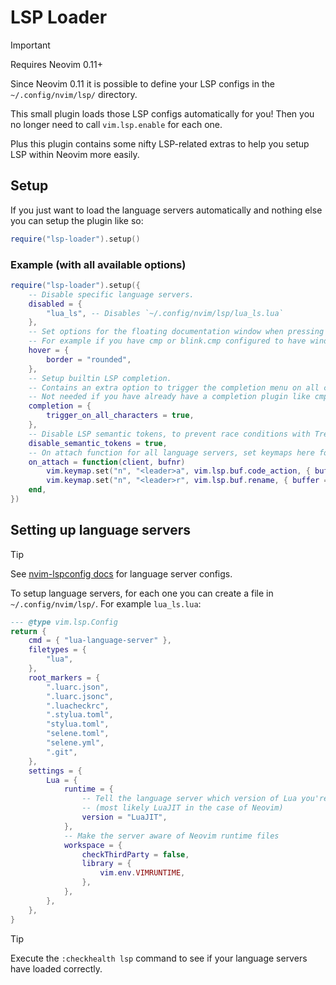 # LSP Loader

> [!IMPORTANT]
> Requires Neovim 0.11+

Since Neovim 0.11 it is possible to define your LSP configs in the `~/.config/nvim/lsp/` directory.

This small plugin loads those LSP configs automatically for you! Then you no longer need to call `vim.lsp.enable` for each one.

Plus this plugin contains some nifty LSP-related extras to help you setup LSP within Neovim more easily.

## Setup

If you just want to load the language servers automatically and nothing else you can setup the plugin like so:

```lua
require("lsp-loader").setup()
```

### Example (with all available options)

```lua
require("lsp-loader").setup({
	-- Disable specific language servers.
	disabled = {
		"lua_ls", -- Disables `~/.config/nvim/lsp/lua_ls.lua`
	},
	-- Set options for the floating documentation window when pressing K.
	-- For example if you have cmp or blink.cmp configured to have window borders, then this will fit in nicely.
	hover = {
		border = "rounded",
	},
	-- Setup builtin LSP completion.
	-- Contains an extra option to trigger the completion menu on all characters, normally it would only trigger when pressing the '.' character (depends on the language server).
	-- Not needed if you have already have a completion plugin like cmp or blink.cmp.
	completion = {
		trigger_on_all_characters = true,
	},
	-- Disable LSP semantic tokens, to prevent race conditions with Treesitter.
	disable_semantic_tokens = true,
	-- On attach function for all language servers, set keymaps here for example.
	on_attach = function(client, bufnr)
		vim.keymap.set("n", "<leader>a", vim.lsp.buf.code_action, { buffer = bufnr, desc = "LSP code action" })
		vim.keymap.set("n", "<leader>r", vim.lsp.buf.rename, { buffer = bufnr, desc = "LSP rename" })
	end,
})
```

## Setting up language servers

> [!TIP]
> See [nvim-lspconfig docs](https://github.com/neovim/nvim-lspconfig/blob/master/doc/configs.md) for language server configs.

To setup language servers, for each one you can create a file in `~/.config/nvim/lsp/`. For example `lua_ls.lua`:

```lua
--- @type vim.lsp.Config
return {
	cmd = { "lua-language-server" },
	filetypes = {
		"lua",
	},
	root_markers = {
		".luarc.json",
		".luarc.jsonc",
		".luacheckrc",
		".stylua.toml",
		"stylua.toml",
		"selene.toml",
		"selene.yml",
		".git",
	},
	settings = {
		Lua = {
			runtime = {
				-- Tell the language server which version of Lua you're using
				-- (most likely LuaJIT in the case of Neovim)
				version = "LuaJIT",
			},
			-- Make the server aware of Neovim runtime files
			workspace = {
				checkThirdParty = false,
				library = {
					vim.env.VIMRUNTIME,
				},
			},
		},
	},
}
```

> [!TIP]
> Execute the `:checkhealth lsp` command to see if your language servers have loaded correctly.
